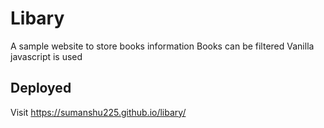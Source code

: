 # Libary
  A sample website to store books information
  Books can be filtered 
  Vanilla javascript is used
  
## Deployed
  Visit https://sumanshu225.github.io/libary/
